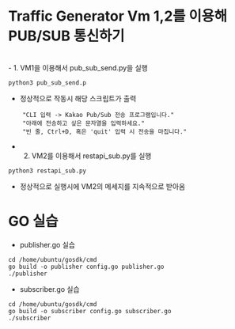 # Traffic Generator Vm 1,2를 이용해 PUB/SUB 통신하기 
</br>
- 1. VM1을 이용해서 pub_sub_send.py을 실행

```
python3 pub_sub_send.p
```

- 정상적으로 작동시 해당 스크립트가 출력

  
```
    "CLI 입력 -> Kakao Pub/Sub 전송 프로그램입니다."
    "아래에 전송하고 싶은 문자열을 입력하세요."
    "빈 줄, Ctrl+D, 혹은 'quit' 입력 시 전송을 마칩니다."
```

- 2. VM2를 이용해서 restapi_sub.py를 실행

```
python3 restapi_sub.py
```

- 정상적으로 실행시에 VM2의 메세지를 지속적으로 받아옴




# GO 실습
- publisher.go 실습
```
cd /home/ubuntu/gosdk/cmd
go build -o publisher config.go publisher.go
./publisher
```

- subscriber.go 실습
```
cd /home/ubuntu/gosdk/cmd
go build -o subscriber config.go subscriber.go
./subscriber
```
